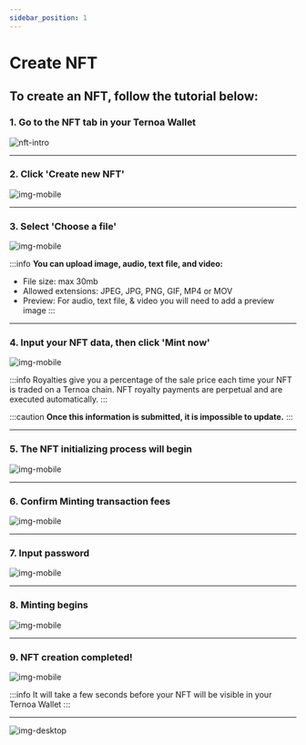 ```yaml
---
sidebar_position: 1
---
```


# Create NFT

## To create an NFT, follow the tutorial below:

### 1. Go to the NFT tab in your Ternoa Wallet

![nft-intro](./NFTtab-1.png)

___
### 2. Click 'Create new NFT'

![img-mobile](./NFTtab-2.png)
___
### 3. Select 'Choose a file' 

![img-mobile](./NFTtab-3.png)

:::info
**You can upload image, audio, text file, and video:**
- File size: max 30mb
- Allowed extensions: JPEG, JPG, PNG, GIF, MP4 or MOV
- Preview: For audio, text file, & video you will need to add a preview image 
:::
___

### 4. Input your NFT data, then click 'Mint now'

![img-mobile](./NFTtab-4.png)

:::info
Royalties give you a percentage of the sale price each time your NFT is traded on a Ternoa chain. NFT royalty payments are perpetual and are executed automatically.
:::

:::caution
**Once this information is submitted, it is impossible to update.**
:::
___

### 5. The NFT initializing process will begin

![img-mobile](./NFTtab-5.png)
___

### 6. Confirm Minting transaction fees 

![img-mobile](./NFTtab-6.png)
___

### 7. Input password  

![img-mobile](./NFTtab-7.png)
___

### 8. Minting begins 

![img-mobile](./NFTtab-8.png)
___

### 9. NFT creation completed!  

![img-mobile](./NFTtab-9.png)

:::info
It will take a few seconds before your NFT will be visible in your Ternoa Wallet
:::
___

![img-desktop](./creatingNFT_v1.gif)